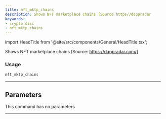 ```yaml
---
title: nft_mktp_chains
description: Shows NFT marketplace chains [Source https//dappradar
keywords:
- crypto.disc
- nft_mktp_chains
---
```


import HeadTitle from '@site/src/components/General/HeadTitle.tsx';

<HeadTitle title="crypto /disc/nft_mktp_chains - Reference | OpenBB Terminal Docs" />

Shows NFT marketplace chains [Source: https://dappradar.com/]

### Usage

```python wordwrap
nft_mktp_chains
```

---

## Parameters

This command has no parameters


---
